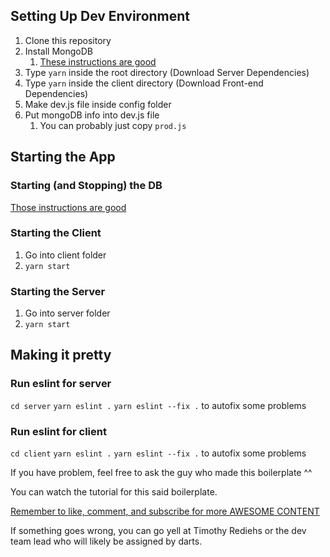 ## Setting Up Dev Environment
1. Clone this repository
2. Install MongoDB
   1. [These instructions are good](https://docs.mongodb.com/manual/tutorial/)
3. Type  `yarn` inside the root directory  (Download Server Dependencies) 
4. Type `yarn` inside the client directory (Download Front-end Dependencies)
5. Make dev.js file inside config folder
6. Put mongoDB info into dev.js file
   1. You can probably just copy `prod.js` 

## Starting the App
### Starting (and Stopping) the DB
[Those instructions are good](https://docs.mongodb.com/manual/tutorial/)
### Starting the Client
1. Go into client folder
2. `yarn start`
### Starting the Server 
1. Go into server folder
2. `yarn start`

## Making it pretty
### Run eslint for server
`cd server`
`yarn eslint .`
`yarn eslint --fix .` to autofix some problems
### Run eslint for client
`cd client`
`yarn eslint .`
`yarn eslint --fix .` to autofix some problems

If you have problem, feel free to ask the guy who made this boilerplate ^^ 

You can watch the tutorial for this said boilerplate.

[Remember to like, comment, and subscribe for more AWESOME CONTENT](https://www.youtube.com/channel/UCFyXA9x8lpL3EYWeYhj4C4Q?view_as=subscriber)

If something goes wrong, you can go yell at Timothy Rediehs or the dev team lead who will likely be assigned by darts.
